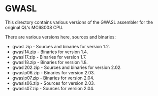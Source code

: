 # GWASL

This directory contains various versions of the GWASL assembler
for the original QL's MC68008 CPU.

There are various versions here, sources and binaries:

* gwasl.zip - Sources and binaries for version 1.2.
* gwasl14.zip - Binaries for version 1.4.
* gwasl17.zip - Binaries for version 1.7.
* gwasl18.zip - Binaries for version 1.8.
* gwasl202.zip - Sources and binaries for version 2.02.
* gwaslp06.zip - Binaries for version 2.03.
* gwaslp07.zip - Binaries for version 2.04.
* gwasls06.zip - Sources for version 2.03.
* gwasls07.zip - Sources for version 2.04.
